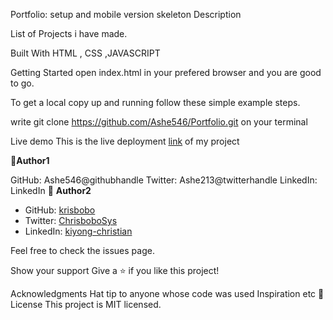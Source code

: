 Portfolio: setup and mobile version skeleton
Description

List of Projects i have made.

Built With
HTML , CSS ,JAVASCRIPT

Getting Started
open index.html in your prefered browser and you are good to go.

To get a local copy up and running follow these simple example steps.

write git clone https://github.com/Ashe546/Portfolio.git on your terminal

Live demo
This is the live deployment [link](https://ashe546.github.io/Portfolio/) of my project

👤**Author1**

GitHub: Ashe546@githubhandle
Twitter: Ashe213@twitterhandle
LinkedIn: LinkedIn
👤 **Author2**

- GitHub: [krisbobo](https://github.com/krisbobo)
- Twitter: [ChrisboboSys](https://twitter.com/ChrisboboSys)
- LinkedIn: [kiyong-christian](https://linkedin.com/in/kiyong-christian)

Feel free to check the issues page.

Show your support
Give a ⭐️ if you like this project!

Acknowledgments
Hat tip to anyone whose code was used
Inspiration
etc
📝 License
This project is MIT licensed.
